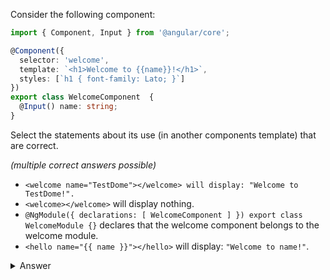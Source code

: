 Consider the following component:

``` typescript
import { Component, Input } from '@angular/core';

@Component({
  selector: 'welcome',
  template: `<h1>Welcome to {{name}}!</h1>`,
  styles: [`h1 { font-family: Lato; }`]
})
export class WelcomeComponent  {
  @Input() name: string;
}
```

Select the statements about its use (in another components template) that are correct.

_(multiple correct answers possible)_

- `<welcome name="TestDome"></welcome> will display: "Welcome to TestDome!".`
- `<welcome></welcome>` will display nothing.
- `@NgModule({ declarations: [ WelcomeComponent ] }) export class WelcomeModule {}` declares that the welcome component belongs to the welcome module.
- `<hello name="{{ name }}"></hello>` will display: `"Welcome to name!"`.

<details><summary>Answer</summary>

> - `<welcome name="TestDome"></welcome> will display: "Welcome to TestDome!".`
> - `@NgModule({ declarations: [ WelcomeComponent ] }) export class WelcomeModule {}` declares that the welcome component belongs to the welcome module.

</details>

